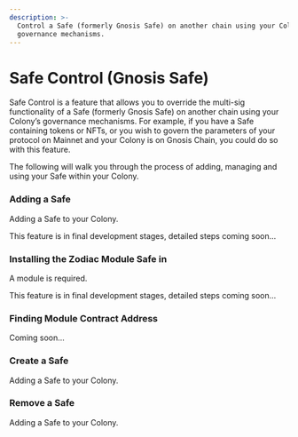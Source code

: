 ```yaml
---
description: >-
  Control a Safe (formerly Gnosis Safe) on another chain using your Colony’s
  governance mechanisms.
---
```


# Safe Control (Gnosis Safe)

Safe Control is a feature that allows you to override the multi-sig functionality of a Safe (formerly Gnosis Safe) on another chain using your Colony’s governance mechanisms. For example, if you have a Safe containing tokens or NFTs, or you wish to govern the parameters of your protocol on Mainnet and your Colony is on Gnosis Chain, you could do so with this feature.

The following will walk you through the process of adding, managing and using your Safe within your Colony.

### Adding a Safe

Adding a Safe to your Colony.



This feature is in final development stages, detailed steps coming soon...

### Installing the Zodiac Module Safe in

A module is required.



This feature is in final development stages, detailed steps coming soon...

### Finding Module Contract Address

Coming soon...



### Create a Safe

Adding a Safe to your Colony.



### Remove a Safe

Adding a Safe to your Colony.
